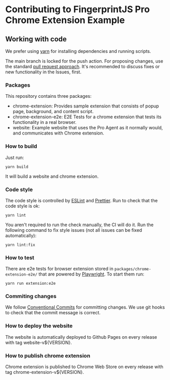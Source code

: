 # Contributing to FingerprintJS Pro Chrome Extension Example

## Working with code

We prefer using [yarn](https://yarnpkg.com/) for installing dependencies and running scripts.

The main branch is locked for the push action. For proposing changes, use the standard [pull request approach](https://docs.github.com/en/pull-requests/collaborating-with-pull-requests/proposing-changes-to-your-work-with-pull-requests/creating-a-pull-request). It's recommended to discuss fixes or new functionality in the Issues, first.

### Packages

This repository contains three packages:

* chrome-extension: Provides sample extension that consists of popup page, background, and content script.
* chrome-extension-e2e: E2E Tests for a chrome extension that tests its functionality in a real browser.
* website: Example website that uses the Pro Agent as it normally would, and communicates with Chrome extension.

### How to build
Just run:
```shell
yarn build
```
It will build a website and chrome extension.

### Code style

The code style is controlled by [ESLint](https://eslint.org/) and [Prettier](https://prettier.io/). Run to check that the code style is ok:
```shell
yarn lint
```

You aren't required to run the check manually, the CI will do it. Run the following command to fix style issues (not all issues can be fixed automatically):
```shell
yarn lint:fix
```

### How to test
There are e2e tests for browser extension stored in `packages/chrome-extension-e2e/` that are powered by [Playwright](https://playwright.dev/).
To start them run:
```shell
yarn run extension:e2e
```

### Commiting changes
We follow [Conventional Commits](https://conventionalcommits.org/) for committing changes. We use git hooks to check that the commit message is correct.

### How to deploy the website
The website is automatically deployed to Github Pages on every release with tag website-v${VERSION}.

### How to publish chrome extension

Chrome extension is published to Chrome Web Store on every release with tag chrome-extension-v${VERSION}.
